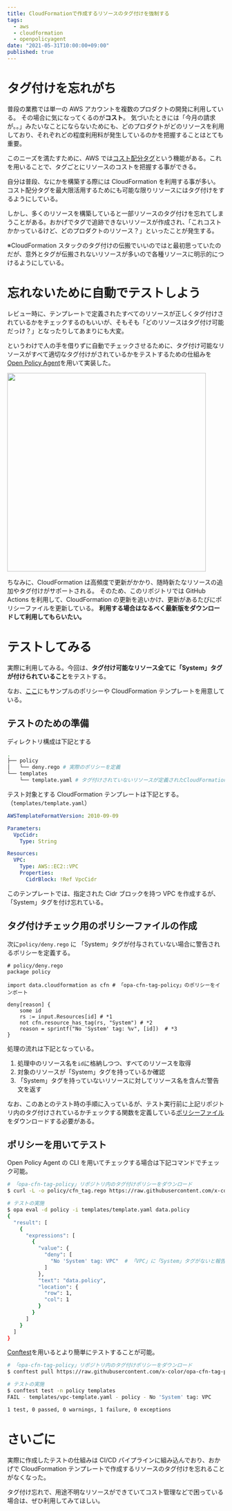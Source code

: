 ```yaml
---
title: CloudFormationで作成するリソースのタグ付けを強制する
tags:
  - aws
  - cloudformation
  - openpolicyagent
date: "2021-05-31T10:00:00+09:00"
published: true
---
```


# タグ付けを忘れがち

普段の業務では単一の AWS アカウントを複数のプロダクトの開発に利用している。
その場合に気になってくるのが**コスト**。
気づいたときには「今月の請求が。。」みたいなことにならないためにも、どのプロダクトがどのリソースを利用しており、それぞれどの程度利用料が発生しているのかを把握することはとても重要。

このニーズを満たすために、AWS では[コスト配分タグ](https://docs.aws.amazon.com/ja_jp/awsaccountbilling/latest/aboutv2/cost-alloc-tags.html)という機能がある。これを用いることで、タグごとにリソースのコストを把握する事ができる。

自分は普段、なにかを構築する際には CloudFormation を利用する事が多い。
コスト配分タグを最大限活用するためにも可能な限りリソースにはタグ付けをするようにしている。

しかし、多くのリソースを構築していると一部リソースのタグ付けを忘れてしまうことがある。おかげでタグで追跡できないリソースが作成され、「これコストかかっているけど、どのプロダクトのリソース？」といったことが発生する。

※CloudFormation スタックのタグ付けの伝搬でいいのではと最初思っていたのだが、意外とタグが伝搬されないリソースが多いので各種リソースに明示的につけるようにしている。

# 忘れないために自動でテストしよう

レビュー時に、テンプレートで定義されたすべてのリソースが正しくタグ付けされているかをチェックするのもいいが、そもそも「どのリソースはタグ付け可能だっけ？」となったりしてあまりにも大変。

というわけで人の手を借りずに自動でチェックさせるために、タグ付け可能なリソースがすべて適切なタグ付けがされているかをテストするための仕組みを[Open Policy Agent](https://www.openpolicyagent.org/)を用いて実装した。

<a href="https://github.com/x-color/opa-cfn-tag-policy"><img src="https://github-link-card.s3.ap-northeast-1.amazonaws.com/x-color/opa-cfn-tag-policy.png" width="460px"></a>

ちなみに、CloudFormation は高頻度で更新がかかり、随時新たなリソースの追加やタグ付けがサポートされる。
そのため、このリポジトリでは GitHub Actions を利用して、CloudFormation の更新を追いかけ、更新があるたびにポリシーファイルを更新している。
**利用する場合はなるべく最新版をダウンロードして利用してもらいたい。**

# テストしてみる

実際に利用してみる。今回は、**タグ付け可能なリソース全てに「System」タグが付けられていること**をテストする。

なお、[ここ](https://github.com/x-color/opa-cfn-tag-policy/tree/main/example)にもサンプルのポリシーや CloudFormation テンプレートを用意している。

## テストのための準備

ディレクトリ構成は下記とする

```sh
.
├── policy
│   └── deny.rego # 実際のポリシーを定義
└── templates
    └── template.yaml # タグ付けされていないリソースが定義されたCloudFormationテンプレート
```

テスト対象とする CloudFormation テンプレートは下記とする。（`templates/template.yaml`）

```yaml
AWSTemplateFormatVersion: 2010-09-09

Parameters:
  VpcCidr:
    Type: String

Resources:
  VPC:
    Type: AWS::EC2::VPC
    Properties:
      CidrBlock: !Ref VpcCidr
```

このテンプレートでは、指定された Cidr ブロックを持つ VPC を作成するが、「System」タグを付け忘れている。

## タグ付けチェック用のポリシーファイルの作成

次に`policy/deny.rego` に 「System」タグが付与されていない場合に警告されるポリシーを定義する。

```rego:policy/deny.rego
# policy/deny.rego
package policy

import data.cloudformation as cfn # 「opa-cfn-tag-policy」のポリシーをインポート

deny[reason] {
    some id
    rs := input.Resources[id] # *1
    not cfn.resource_has_tag(rs, "System") # *2
    reason = sprintf("No 'System' tag: %v", [id])  # *3
}
```

処理の流れは下記となっている。

1. 処理中のリソース名を`id`に格納しつつ、すべてのリソースを取得
2. 対象のリソースが「System」タグを持っているか確認
3. 「System」タグを持っていないリソースに対してリソース名を含んだ警告文を返す

なお、このあとのテスト時の手順に入っているが、テスト実行前に上記リポジトリ内のタグ付けされているかチェックする関数を定義している[ポリシーファイル](https://github.com/x-color/opa-cfn-tag-policy/blob/main/policy/cfn_tag.rego)をダウンロードする必要がある。

## ポリシーを用いてテスト

Open Policy Agent の CLI を用いてチェックする場合は下記コマンドでチェック可能。

```sh
# 「opa-cfn-tag-policy」リポジトリ内のタグ付けポリシーをダウンロード
$ curl -L -o policy/cfn_tag.rego https://raw.githubusercontent.com/x-color/opa-cfn-tag-policy/main/policy/cfn_tag.rego

# テストの実施
$ opa eval -d policy -i templates/template.yaml data.policy
{
  "result": [
    {
      "expressions": [
        {
          "value": {
            "deny": [
              "No 'System' tag: VPC"  # 「VPC」に「System」タグがないと報告されている
            ]
          },
          "text": "data.policy",
          "location": {
            "row": 1,
            "col": 1
          }
        }
      ]
    }
  ]
}
```

[Conftest](https://www.conftest.dev/)を用いるとより簡単にテストすることが可能。

```sh
# 「opa-cfn-tag-policy」リポジトリ内のタグ付けポリシーをダウンロード
$ conftest pull https://raw.githubusercontent.com/x-color/opa-cfn-tag-policy/main/policy/cfn_tag.rego

# テストの実施
$ conftest test -n policy templates
FAIL - templates/vpc-template.yaml - policy - No 'System' tag: VPC

1 test, 0 passed, 0 warnings, 1 failure, 0 exceptions
```

# さいごに

実際に作成したテストの仕組みは CI/CD パイプラインに組み込んでおり、おかげで CloudFormation テンプレートで作成するリソースのタグ付けを忘れることがなくなった。

タグ付け忘れで、用途不明なリソースができていてコスト管理などで困っている場合は、ぜひ利用してみてほしい。
